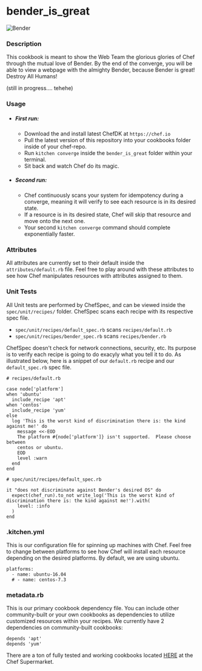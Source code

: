 # bender_is_great

![Bender](http://images2.wikia.nocookie.net/__cb20101105224425/villains/images/thumb/5/51/Bender.jpg/332px-Bender.jpg)

### Description
This cookbook is meant to show the Web Team the glorious glories of Chef through
the mutual love of Bender.  By the end of the converge, you will be able to view
a webpage with the almighty Bender, because Bender is great!  Destroy All Humans!

(still in progress.... tehehe)

### Usage
* ##### First run:
  * Download the and install latest ChefDK at ```https://chef.io```
  * Pull the latest version of this repository into your cookbooks folder inside of your chef-repo.
  * Run ```kitchen converge``` inside the ```bender_is_great``` folder within your terminal.
  * Sit back and watch Chef do its magic.

* ##### Second run:
  * Chef continuously scans your system for idempotency during a converge, meaning it will verify to see each resource is in its desired state.
  * If a resource is in its desired state, Chef will skip that resource and move onto the next one.
  * Your second ```kitchen converge``` command should complete exponentially faster.

### Attributes
All attributes are currently set to their default inside the ```attributes/default.rb``` file.  Feel free to play around with these attributes to see how Chef manipulates resources with attributes assigned to them.

### Unit Tests
All Unit tests are performed by ChefSpec, and can be viewed inside the ```spec/unit/recipes/``` folder.  ChefSpec scans each recipe with its respective spec file.
* ```spec/unit/recipes/default_spec.rb``` scans ```recipes/default.rb```
* ```spec/unit/recipes/bender_spec.rb``` scans ```recipes/bender.rb```

ChefSpec doesn't check for network connections, security, etc.  Its purpose is to verify each recipe is going to do exacyly what you tell it to do.  As illustrated below, here is a snippet of our ```default.rb``` recipe and our ```default_spec.rb``` spec file.

```
# recipes/default.rb

case node['platform']
when 'ubuntu'
  include_recipe 'apt'
when 'centos'
  include_recipe 'yum'
else
  log 'This is the worst kind of discrimination there is: the kind against me!' do
    message <<-EOD
    The platform #{node['platform']} isn't supported.  Please choose between
    centos or ubuntu.
    EOD
    level :warn
  end
end

# spec/unit/recipes/default_spec.rb

it "does not discriminate against Bender's desired OS" do
  expect(chef_run).to_not write_log('This is the worst kind of discrimination there is: the kind against me!').with(
    level: :info
  )
end
```

### .kitchen.yml
This is our configuration file for spinning up machines with Chef.  Feel free to change between platforms to see how Chef will install each resource depending on the desired platforms.  By default, we are using ubuntu.

```
platforms:
  - name: ubuntu-16.04
  # - name: centos-7.3
```

### metadata.rb
This is our primary cookbook dependency file.  You can include other community-built or your own cookbooks as dependencies to utilize customized resources within your recipes.  We currently have 2 dependencies on community-built cookbooks:

```
depends 'apt'
depends 'yum'
```

There are a ton of fully tested and working cookbooks located [HERE](https://supermarket.chef.io/dashboard) at the Chef Supermarket.
